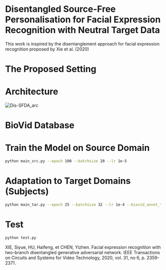 # Disentangled Source-Free Personalisation for Facial Expression Recognition with Neutral Target Data
This work is inspired by the disentanglement approach for facial expression recognition proposed by Xie et al. (2020) 

# The Proposed Setting

# Architecture

![Dis-SFDA_arc](https://github.com/user-attachments/assets/4992826a-bbe5-4f95-a0da-34a24f1d7d32)




# BioVid Database



# Train the Model on Source Domain
```sh
python main_src.py --epoch 100 --batchsize 20 --lr 1e-5
```

# Adaptation to Target Domains (Subjects)
```sh
python main_tar.py --epoch 25 --batchsize 32 --lr 1e-4 --biovid_annot_train $Path to the training data --biovid_annot_val $Path to the validation data --save_dir $Directory to save experiment results --img_dir Directory to save generated images --par_dir Directory to save the best parameters
```
# Test
```sh
python test.py
```

XIE, Siyue, HU, Haifeng, et CHEN, Yizhen. Facial expression recognition with two-branch disentangled generative adversarial network. IEEE Transactions on Circuits and Systems for Video Technology, 2020, vol. 31, no 6, p. 2359-2371.
